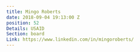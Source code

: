 ```yaml
---
title: Mingo Roberts
date: 2018-09-04 19:13:00 Z
position: 52
Details: USAID
Section: board
Link: https://www.linkedin.com/in/mingoroberts/
---
```


